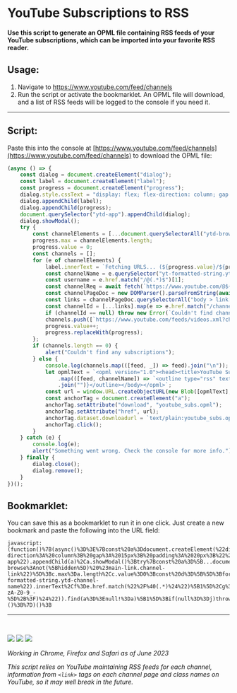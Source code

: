 # YouTube Subscriptions to RSS

**Use this script to generate an OPML file containing RSS feeds of your YouTube subscriptions, which can be imported into your favorite RSS reader.**

## Usage:

1. Navigate to https://www.youtube.com/feed/channels
2. Run the script or activate the bookmarklet. An OPML file will download, and a list of RSS feeds will be logged to the console if you need it.

---

## Script:
Paste this into the console at [https://www.youtube.com/feed/channels](https://www.youtube.com/feed/channels) to download the OPML file:

```javascript
(async () => {
	const dialog = document.createElement("dialog");
	const label = document.createElement("label");
	const progress = document.createElement("progress");
	dialog.style.cssText = "display: flex; flex-direction: column; gap: 15px; padding: 20px;";
	dialog.appendChild(label);
	dialog.appendChild(progress);
	document.querySelector("ytd-app").appendChild(dialog);
	dialog.showModal();
	try {
		const channelElements = [...document.querySelectorAll("ytd-browse:not([hidden]) #main-link.channel-link")];
		progress.max = channelElements.length;
		progress.value = 0;
		const channels = [];
		for (e of channelElements) {
			label.innerText = `Fetching URLS... (${progress.value}/${progress.max})`;
			const channelName = e.querySelector("yt-formatted-string.ytd-channel-name").innerText;
			const username = e.href.match("/@(.*)$")[1];
			const channelReq = await fetch(`https://www.youtube.com/@${username}`);
			const channelPageDoc = new DOMParser().parseFromString(await channelReq.text(), "text/html");
			const links = channelPageDoc.querySelectorAll("body > link[rel=alternate], body > link[rel=canonical]");
			const channelId = [...links].map(e => e.href.match("/channel/([a-zA-Z0-9_\-]+?)$")).find(e => e != null)[1];
			if (channelId == null) throw new Error(`Couldn't find channel id for @${username}`);
			channels.push([`https://www.youtube.com/feeds/videos.xml?channel_id=${channelId}`, channelName]);
			progress.value++;
			progress.replaceWith(progress);
		};
		if (channels.length == 0) {
			alert("Couldn't find any subscriptions");
		} else {
			console.log(channels.map(([feed, _]) => feed).join("\n"));
			let opmlText = `<opml version="1.0"><head><title>YouTube Subscriptions as RSS</title></head><body><outline text="YouTube Subscriptions" title="YouTube Subscriptions">${channels
				.map(([feed, channelName]) => `<outline type="rss" text="${channelName}" title="${channelName}" xmlUrl="${feed}"/>`)
				.join("")}</outline></body></opml>`;
			const url = window.URL.createObjectURL(new Blob([opmlText], { type: "text/plain" }));
			const anchorTag = document.createElement("a");
			anchorTag.setAttribute("download", "youtube_subs.opml");
			anchorTag.setAttribute("href", url);
			anchorTag.dataset.downloadurl = `text/plain:youtube_subs.opml:${url}`;
			anchorTag.click();
		}
	} catch (e) {
		console.log(e);
		alert("Something went wrong. Check the console for more info.");
	} finally {
		dialog.close();
		dialog.remove();
	}
})();
```

## Bookmarklet:
You can save this as a bookmarklet to run it in one click. Just create a new bookmark and paste the following into the URL field:
```
javascript:(function()%7B(async()%3D%3E%7Bconst%20a%3Ddocument.createElement(%22dialog%22)%2Cb%3Ddocument.createElement(%22label%22)%2Cc%3Ddocument.createElement(%22progress%22)%3Ba.style.cssText%3D%22display%3A%20flex%3B%20flex-direction%3A%20column%3B%20gap%3A%2015px%3B%20padding%3A%2020px%3B%22%2Ca.appendChild(b)%2Ca.appendChild(c)%2Cdocument.querySelector(%22ytd-app%22).appendChild(a)%2Ca.showModal()%3Btry%7Bconst%20a%3D%5B...document.querySelectorAll(%22ytd-browse%3Anot(%5Bhidden%5D)%20%23main-link.channel-link%22)%5D%3Bc.max%3Da.length%2Cc.value%3D0%3Bconst%20d%3D%5B%5D%3Bfor(e%20of%20a)%7Bb.innerText%3D%60Fetching%20URLS...%20(%24%7Bc.value%7D%2F%24%7Bc.max%7D)%60%3Bconst%20a%3De.querySelector(%22yt-formatted-string.ytd-channel-name%22).innerText%2Cf%3De.href.match(%22%2F%40(.*)%24%22)%5B1%5D%2Cg%3Dawait%20fetch(%60https%3A%2F%2Fwww.youtube.com%2F%40%24%7Bf%7D%60)%2Ch%3Dnew%20DOMParser().parseFromString(await%20g.text()%2C%22text%2Fhtml%22)%2Ci%3Dh.querySelectorAll(%22body%20%3E%20link%5Brel%3Dalternate%5D%2C%20body%20%3E%20link%5Brel%3Dcanonical%5D%22)%2Cj%3D%5B...i%5D.map(a%3D%3Ea.href.match(%22%2Fchannel%2F(%5Ba-zA-Z0-9_-%5D%2B%3F)%24%22)).find(a%3D%3Enull!%3Da)%5B1%5D%3Bif(null%3D%3Dj)throw%20new%20Error(%60Couldn't%20find%20channel%20id%20for%20%40%24%7Bf%7D%60)%3Bd.push(%5B%60https%3A%2F%2Fwww.youtube.com%2Ffeeds%2Fvideos.xml%3Fchannel_id%3D%24%7Bj%7D%60%2Ca%5D)%2Cc.value%2B%2B%2Cc.replaceWith(c)%7Dif(0%3D%3Dd.length)alert(%22Couldn't%20find%20any%20subscriptions%22)%3Belse%7Bconsole.log(d.map((%5Ba%2Cb%5D)%3D%3Ea).join(%22%5Cn%22))%3Blet%20a%3D%60%3Copml%20version%3D%221.0%22%3E%3Chead%3E%3Ctitle%3EYouTube%20Subscriptions%20as%20RSS%3C%2Ftitle%3E%3C%2Fhead%3E%3Cbody%3E%3Coutline%20text%3D%22YouTube%20Subscriptions%22%20title%3D%22YouTube%20Subscriptions%22%3E%24%7Bd.map((%5Ba%2Cb%5D)%3D%3E%60%3Coutline%20type%3D%22rss%22%20text%3D%22%24%7Bb%7D%22%20title%3D%22%24%7Bb%7D%22%20xmlUrl%3D%22%24%7Ba%7D%22%2F%3E%60).join(%22%22)%7D%3C%2Foutline%3E%3C%2Fbody%3E%3C%2Fopml%3E%60%3Bconst%20b%3Dwindow.URL.createObjectURL(new%20Blob(%5Ba%5D%2C%7Btype%3A%22text%2Fplain%22%7D))%2Cc%3Ddocument.createElement(%22a%22)%3Bc.setAttribute(%22download%22%2C%22youtube_subs.opml%22)%2Cc.setAttribute(%22href%22%2Cb)%2Cc.dataset.downloadurl%3D%60text%2Fplain%3Ayoutube_subs.opml%3A%24%7Bb%7D%60%2Cc.click()%7D%7Dcatch(a)%7Bconsole.log(a)%2Calert(%22Something%20went%20wrong.%20Check%20the%20console%20for%20more%20info.%22)%7Dfinally%7Ba.close()%2Ca.remove()%7D%7D)()%3B%7D)()%3B
```

---
<br>

![](https://img.shields.io/badge/Safari-FF1B2D?style=for-the-badge&logo=Safari&logoColor=white)
![](https://img.shields.io/badge/Google_chrome-4285F4?style=for-the-badge&logo=Google-chrome&logoColor=white)
![](https://img.shields.io/badge/Firefox_Browser-FF7139?style=for-the-badge&logo=Firefox-Browser&logoColor=white)

*Working in Chrome, Firefox and Safari as of June 2023*

*This script relies on YouTube maintaining RSS feeds for each channel, information from `<link>` tags on each channel page and class names on YouTube, so it may well break in the future.*